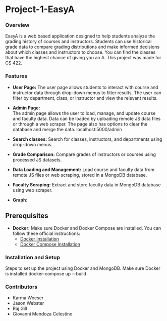 # Project-1-EasyA

### Overview
EasyA is a web based application designed to help students analyze the grading history of courses and instructors. 
Students can use historical grade data to compare grading distributions and make informed decisions about which classes and instructors to choose.
You can find the classes that have the highest chance of giving you an A. This project was made for CS 422.

### Features

- **User Page:**
The user page allows students to interact with course and instructor data through drop-down menus to filter results. The user can filter by department, class, or instructor and view the relevant results. 
  
- **Admin Page:**  
The admin page allows the user to load, manage, and update course and faculty data. Data can be loaded by uploading remote JS data files or through a web scraper. The page also has options to clear the database and merge the data. localhost:5000/admin

- **Search classes:**
Search for classes, instructors, and departments using drop-down menus.

- **Grade Comparison:**
Compare grades of instructors or courses using processed JS datasets.

- **Data Loading and Management:**
Load course and faculty data from remote JS files or web scraping, stored in a MongoDB database.

- **Faculty Scraping:**
Extract and store faculty data in MongoDB database using web scraper.

- **Graph:**


## Prerequisites
- **Docker:** Make sure Docker and Docker Compose are installed. You can follow these official instructions:
  - [Docker Installation](https://docs.docker.com/get-docker/)
  - [Docker Compose Installation](https://docs.docker.com/compose/install/)

### Installation and Setup
Steps to set up the project using Docker and MongoDB.
Make sure Docker is installed
docker-compose up --build

### Contributors
- Karma Woeser
- Jason Webster
- Raj Gill
- Giovanni Mendoza Celestino

